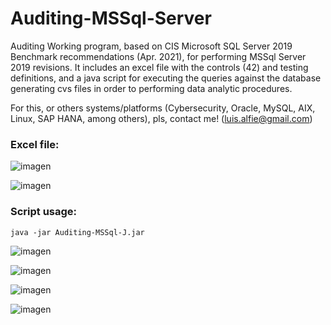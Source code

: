 # Auditing-MSSql-Server

Auditing Working program, based on CIS Microsoft SQL Server 2019 Benchmark recommendations (Apr. 2021), for performing MSSql Server 2019 revisions. It includes an excel file with the controls (42) and testing definitions, and a java script for executing the queries against the database generating cvs files in order to performing data analytic procedures.

For this, or others systems/platforms (Cybersecurity, Oracle, MySQL, AIX, Linux, SAP HANA, among others), pls, contact me! (luis.alfie@gmail.com)

### Excel file:

![imagen](https://user-images.githubusercontent.com/40904281/201531597-365bea1c-2286-46de-9d62-fca6b65d1e04.png)

![imagen](https://user-images.githubusercontent.com/40904281/201531601-2fc8c0ba-0357-43a4-8143-3b54a20e8e38.png)

### Script usage:

```
java -jar Auditing-MSSql-J.jar
```

![imagen](https://user-images.githubusercontent.com/40904281/201532005-0f57e280-80b7-4590-a038-a7384e832056.png)

![imagen](https://user-images.githubusercontent.com/40904281/201532013-ba74f8df-4bd8-43f2-adab-b5e7774f6cd5.png)

![imagen](https://user-images.githubusercontent.com/40904281/201532017-27c88fdd-db39-42a0-ab46-6c6761f255a0.png)

![imagen](https://user-images.githubusercontent.com/40904281/201532022-013d70cc-23f8-488d-9fe4-76e3160c2c98.png)
